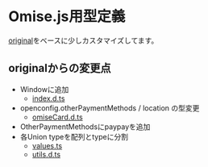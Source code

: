 # Omise.js用型定義
[original](https://www.npmjs.com/package/omise-js-typed)をベースに少しカスタマイズしてます。

## originalからの変更点
- Windowに追加
  - [index.d.ts](../index.d.ts)
- openconfig.otherPaymentMethods / location の型変更
  - [omiseCard.d.ts](./omiseCard.d.ts)
- OtherPaymentMethodsにpaypayを追加
- 各Union typeを配列とtypeに分割
  - [values.ts](./values.ts)
  - [utils.d.ts](./utils.d.ts)
